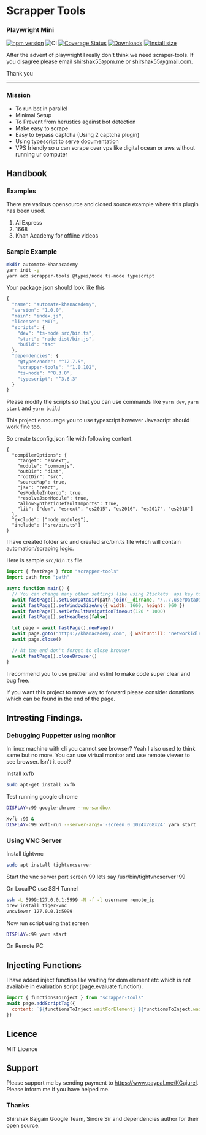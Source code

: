 # Scrapper Tools

### Playwright Mini

[![npm version](https://img.shields.io/npm/v/scrapper-tools.svg)](https://www.npmjs.com/package/scrapper-tools)
![CI](https://github.com/shirshak55/scrapper-tools/workflows/CI/badge.svg)
[![Coverage Status](https://coveralls.io/repos/github/sindresorhus/got/badge.svg?branch=mini)](https://coveralls.io/github/shirshak55/scrapper-tools?branch=mini)
[![Downloads](https://img.shields.io/npm/dm/scrapper-tools.svg)](https://npmjs.com/scrapper-tools)
[![Install size](https://packagephobia.now.sh/badge?p=scrapper-tools)](https://packagephobia.now.sh/result?p=scrapper-tools)


After the advent of playwright I really don't think we need scraper-tools.
If you disagree please email shirshak55@pm.me or shirshak55@gmail.com.

Thank you

-----------------------------------------------------------

### Mission

- To run bot in parallel
- Minimal Setup
- To Prevent from herustics against bot detection
- Make easy to scrape
- Easy to bypass captcha (Using 2 captcha plugin)
- Using typescript to serve documentation
- VPS friendly so u can scrape over vps like digital ocean or aws without running ur computer

## Handbook

### Examples

There are various opensource and closed source example where this plugin has been used.

1. AliExpress
2. 1668
3. Khan Academy for offline videos

### Sample Example

```bash
mkdir automate-khanacademy
yarn init -y
yarn add scrapper-tools @types/node ts-node typescript
```

Your package.json should look like this

```js
{
  "name": "automate-khanacademy",
  "version": "1.0.0",
  "main": "index.js",
  "license": "MIT",
  "scripts": {
    "dev": "ts-node src/bin.ts",
    "start": "node dist/bin.js",
    "build": "tsc"
  },
  "dependencies": {
    "@types/node": "^12.7.5",
    "scrapper-tools": "^1.0.102",
    "ts-node": "^8.3.0",
    "typescript": "^3.6.3"
  }
}
```

Please modify the scripts so that you can use commands like `yarn dev`, `yarn start` and `yarn build`

This project encourage you to use typescript however Javascript should work fine too.

So create tsconfig.json file with following content.

```
{
  "compilerOptions": {
    "target": "esnext",
    "module": "commonjs",
    "outDir": "dist",
    "rootDir": "src",
    "sourceMap": true,
    "jsx": "react",
    "esModuleInterop": true,
    "resolveJsonModule": true,
    "allowSyntheticDefaultImports": true,
    "lib": ["dom", "esnext", "es2015", "es2016", "es2017", "es2018"]
  },
  "exclude": ["node_modules"],
  "include": ["src/bin.ts"]
}
```

I have created folder src and created src/bin.ts file which will contain automation/scraping logic.

Here is sample `src/bin.ts` file.

```js
import { fastPage } from "scrapper-tools"
import path from "path"

async function main() {
  // You can change many other settings like using 2tickets  api key to bypass captcha, width ,height etc. All of the following config are optional so don't worry if you don't use them
  await fastPage().setUserDataDir(path.join(__dirname, "/../.userDataDir"))
  await fastPage().setWindowSizeArg({ width: 1660, height: 960 })
  await fastPage().setDefaultNavigationTimeout(120 * 1000)
  await fastPage().setHeadless(false)

  let page = await fastPage().newPage()
  await page.goto("https://khanacademy.com", { waitUntill: "networkidle2" })
  await page.close()

  // At the end don't forget to close browser
  await fastPage().closeBrowser()
}
```

I recommend you to use prettier and eslint to make code super clear and bug free.

If you want this project to move way to forward please consider donations which can be found in the end of the page.

## Intresting Findings.

### Debugging Puppetter using monitor

In linux machine with cli you cannot see browser? Yeah I also used to think same but no more. You can use virtual monitor and use remote viewer to see browser. Isn't it cool?

Install xvfb

```bash
sudo apt-get install xvfb
```

Test running google chrome

```bash
DISPLAY=:99 google-chrome --no-sandbox
```

```bash
Xvfb :99 &
DISPLAY=:99 xvfb-run --server-args='-screen 0 1024x768x24' yarn start
```

### Using VNC Server

Install tightvnc

```bash
sudo apt install tightvncserver
```

Start the vnc server port screen 99 lets say
/usr/bin/tightvncserver :99

On LocalPC use SSH Tunnel

```bash
ssh -L 5999:127.0.0.1:5999 -N -f -l username remote_ip
brew install tiger-vnc
vncviewer 127.0.0.1:5999
```

Now run script using that screen

```bash
DISPLAY=:99 yarn start
```

On Remote PC

## Injecting Functions

I have added inject function like waiting for dom element etc which is not available in evaluation script (page.evaluate function).

```js
import { functionsToInject } from "scrapper-tools"
await page.addScriptTag({
  content: `${functionsToInject.waitForElement} ${functionsToInject.waitForElementToBeRemoved} ${functionsToInject.delay}`,
})
```

## Licence

MIT Licence

## Support

Please support me by sending payment to https://www.paypal.me/KGajurel. Please inform me if you have helped me.

### Thanks

Shirshak Bajgain
Google Team, Sindre Sir and dependencies author for their open source.
